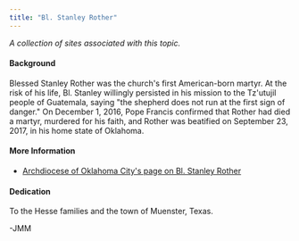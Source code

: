 ```yaml
---
title: "Bl. Stanley Rother"
---
```



*A collection of sites associated with this topic.*

#### Background

Blessed Stanley Rother was the church's first American-born martyr.  At the risk of his life, Bl. Stanley willingly persisted in his mission to the Tz'utujil people of Guatemala, saying "the shepherd does not run at the first sign of danger."  On December 1, 2016, Pope Francis confirmed that Rother had died a martyr, murdered for his faith, and Rother was beatified on September 23, 2017, in his home state of Oklahoma.

#### More Information
* [Archdiocese of Oklahoma City's page on Bl. Stanley Rother](https://archokc.org/stanleyrother)



#### Dedication

To the Hesse families and the town of Muenster, Texas.

-JMM




